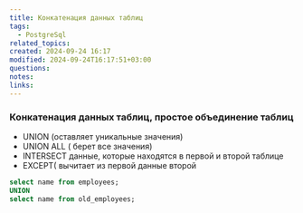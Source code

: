 ```yaml
---
title: Конкатенация данных таблиц
tags:
  - PostgreSql
related_topics: 
created: 2024-09-24 16:17
modified: 2024-09-24T16:17:51+03:00
questions: 
notes: 
links: 
---
```


### Конкатенация данных таблиц, простое объединение таблиц

- UNION (оставляет уникальные значения)
- UNION ALL ( берет все значения)
- INTERSECT данные, которые находятся в первой и второй таблице
- EXCEPT( вычитает из первой данные второй



```SQL
select name from employees;
UNION
select name from old_employees;
```
